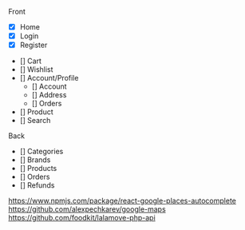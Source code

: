Front
- [x] Home
- [x] Login
- [x] Register
- [] Cart
- [] Wishlist
- [] Account/Profile
    - [] Account
    - [] Address
    - [] Orders
- [] Product
- [] Search

Back
- [] Categories
- [] Brands 
- [] Products
- [] Orders
- [] Refunds

https://www.npmjs.com/package/react-google-places-autocomplete
https://github.com/alexpechkarev/google-maps
https://github.com/foodkit/lalamove-php-api
